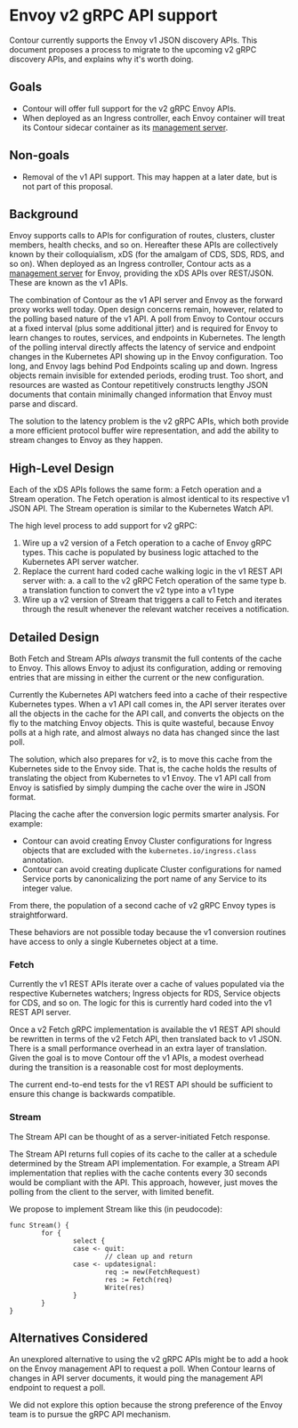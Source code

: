 # Envoy v2 gRPC API support

Contour currently supports the Envoy v1 JSON discovery APIs.
This document proposes a process to migrate to the upcoming v2 gRPC discovery APIs, and explains why it's worth doing.

## Goals

- Contour will offer full support for the v2 gRPC Envoy APIs.
- When deployed as an Ingress controller, each Envoy container will treat its Contour sidecar container as its [management server][0].

## Non-goals

- Removal of the v1 API support. This may happen at a later date, but is not part of this proposal.

## Background

Envoy supports calls to APIs for configuration of routes, clusters, cluster members, health checks, and so on.
Hereafter these APIs are collectively known by their colloquialism, xDS (for the amalgam of CDS, SDS, RDS, and so on).
When deployed as an Ingress controller, Contour acts as a [management server][0] for Envoy, providing the xDS APIs over REST/JSON.
These are known as the v1 APIs.

The combination of Contour as the v1 API server and Envoy as the forward proxy works well today.
Open design concerns remain, however, related to the polling based nature of the v1 API.
A poll from Envoy to Contour occurs at a fixed interval (plus some additional jitter) and is required for Envoy to learn changes to routes, services, and endpoints in Kubernetes.
The length of the polling interval directly affects the latency of service and endpoint changes in the Kubernetes API showing up in the Envoy configuration.
Too long, and Envoy lags behind Pod Endpoints scaling up and down. Ingress objects remain invisible for extended periods, eroding trust.
Too short, and resources are wasted as Contour repetitively constructs lengthy JSON documents that contain minimally changed information that Envoy must parse and discard.

The solution to the latency problem is the v2 gRPC APIs, which both provide a more efficient protocol buffer wire representation, and add the ability to stream changes to Envoy as they happen.

## High-Level Design

Each of the xDS APIs follows the same form: a Fetch operation and a Stream operation.
The Fetch operation is almost identical to its respective v1 JSON API.
The Stream operation is similar to the Kubernetes Watch API.

The high level process to add support for v2 gRPC:

1. Wire up a v2 version of a Fetch operation to a cache of Envoy gRPC types. This cache is populated by business logic attached to the Kubernetes API server watcher.
2. Replace the current hard coded cache walking logic in the v1 REST API server with:
   a. a call to the v2 gRPC Fetch operation of the same type
   b. a translation function to convert the v2 type into a v1 type
3. Wire up a v2 version of Stream that triggers a call to Fetch and iterates through the result whenever the relevant watcher receives a notification.

## Detailed Design

Both Fetch and Stream APIs _always_ transmit the full contents of the cache to Envoy.
This allows Envoy to adjust its configuration, adding or removing entries that are missing in either the current or the new configuration.

Currently the Kubernetes API watchers feed into a cache of their respective Kubernetes types.
When a v1 API call comes in, the API server iterates over all the objects in the cache for the API call, and converts the objects on the fly to the matching Envoy objects.
This is quite wasteful, because Envoy polls at a high rate, and almost always no data has changed since the last poll.

The solution, which also prepares for v2, is to move this cache from the Kubernetes side to the Envoy side. That is, the cache holds the results of translating the object from Kubernetes to v1 Envoy.
The v1 API call from Envoy is satisfied by simply dumping the cache over the wire in JSON format.

Placing the cache after the conversion logic permits smarter analysis. For example:

- Contour can avoid creating Envoy Cluster configurations for Ingress objects that are excluded with the `kubernetes.io/ingress.class` annotation.
- Contour can avoid creating duplicate Cluster configurations for named Service ports by canonicalizing the port name of any Service to its integer value.

From there, the population of a second cache of v2 gRPC Envoy types is straightforward.

These behaviors are not possible today because the v1 conversion routines have access to only a single Kubernetes object at a time.

### Fetch

Currently the v1 REST APIs iterate over a cache of values populated via the respective Kubernetes watchers; Ingress objects for RDS, Service objects for CDS, and so on. The logic for this is currently hard coded into the v1 REST API server.

Once a v2 Fetch gRPC implementation is available the v1 REST API should be rewritten in terms of the v2 Fetch API, then translated back to v1 JSON.
There is a small performance overhead in an extra layer of translation.
Given the goal is to move Contour off the v1 APIs, a modest overhead during the transition is a reasonable cost for most deployments.

The current end-to-end tests for the v1 REST API should be sufficient to ensure this change is backwards compatible.

### Stream

The Stream API can be thought of as a server-initiated Fetch response.

The Stream API returns full copies of its cache to the caller at a schedule determined by the Stream API implementation.
For example, a Stream API implementation that replies with the cache contents every 30 seconds would be compliant with the API.
This approach, however, just moves the polling from the client to the server, with limited benefit.

We propose to implement Stream like this (in peudocode):
```
func Stream() {
        for {
                select {
                case <- quit:
                        // clean up and return
                case <- updatesignal:
                        req := new(FetchRequest)
                        res := Fetch(req)
                        Write(res)
                }
        }
}
```

## Alternatives Considered

An unexplored alternative to using the v2 gRPC APIs might be to add a hook on the Envoy management API to request a poll.
When Contour learns of changes in API server documents, it would ping the management API endpoint to request a poll.

We did not explore this option because the strong preference of the Envoy team is to pursue the gRPC API mechanism.

[0]: https://github.com/envoyproxy/data-plane-api/blob/master/XDS_PROTOCOL.md
